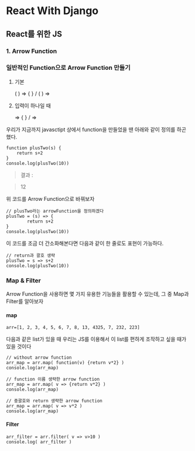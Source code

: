 
# React With Django
## React를 위한 JS
### 1. Arrow Function

### 일반적인 Function으로 Arrow Function 만들기
1. 기본
    
	( ) => { } / ( ) =>

2. 입력이 하나일 때 

	=> { } / =>


우리가 지금까지 javasctipt 상에서 function을 만들었을 땐 아래와 같이 정의를 하곤 했다.

    function plusTwo(s) {
    	return s+2
    } 
    console.log(plusTwo(10))

> 결과 : 

>12

위 코드를 Arrow Function으로 바꿔보자

    // plusTwo라는 arrowFunction을 정의하겠다
    plusTwo = (s) => {
    		return s+2
    } 
    console.log(plusTwo(10))

이 코드를 조금 더 간소화해본다면 다음과 같이 한 줄로도 표현이 가능하다.

    // return과 괄호 생략
    plusTwo = s => s+2
    console.log(plusTwo(10))

### Map & Filter
Arrow Function을 사용하면 몇 가지 유용한 기능들을 활용할 수 있는데,
그 중 Map과 Filter를 알아보자
#### map

    arr=[1, 2, 3, 4, 5, 6, 7, 8, 13, 4325, 7, 232, 223]

다음과 같은 list가 있을 때 
우리는 JS를 이용해서 이 list를 편하게 조작하고 싶을 때가 있을 것이다

    // without arrow function
    arr_map = arr.map( function(v) {return v*2} )
    console.log(arr_map)

    // function 이름 생략한 arrow function
    arr_map = arr.map( v => {return v*2} )
    console.log(arr_map)

	// 중괄호와 return 생략한 arrow function
    arr_map = arr.map( v => v*2 )
    console.log(arr_map)


#### Filter

    arr_filter = arr.filter( v => v>10 )
    console.log( arr_filter )

